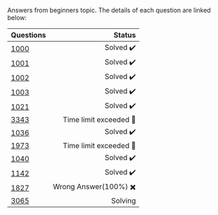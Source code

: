 Answers from beginners topic. The details of each question are linked below:

| Questions | Status                              |
|-----------|-----------------------------------------------------------------------------------------------:| 
| [1000](https://www.beecrowd.com.br/judge/en/problems/view/1000)      | Solved :heavy_check_mark:           |
| [1001](https://www.beecrowd.com.br/judge/en/problems/view/1001)      | Solved :heavy_check_mark:           |
| [1002](https://www.beecrowd.com.br/judge/en/problems/view/1002)      | Solved :heavy_check_mark:           |
| [1003](https://www.beecrowd.com.br/judge/en/problems/view/1003)      | Solved :heavy_check_mark:           |
| [1021](https://www.beecrowd.com.br/judge/en/problems/view/1021)      | Solved :heavy_check_mark:           |
| [3343](https://www.beecrowd.com.br/judge/en/problems/view/3343)      | Time limit exceeded :radio_button:  |
| [1036](https://www.beecrowd.com.br/judge/en/problems/view/1036)      | Solved :heavy_check_mark:           |
| [1973](https://www.beecrowd.com.br/judge/en/problems/view/1973)      | Time limit exceeded :radio_button:  |
| [1040](https://www.beecrowd.com.br/judge/en/problems/view/1040)      | Solved :heavy_check_mark:           |
| [1142](https://www.beecrowd.com.br/judge/en/problems/view/1142)      | Solved :heavy_check_mark:           |
| [1827](https://www.beecrowd.com.br/judge/en/problems/view/1827)      | Wrong Answer(100%) :heavy_multiplication_x:          |
| [3065](https://www.beecrowd.com.br/judge/en/problems/view/3065)      | Solving        |

